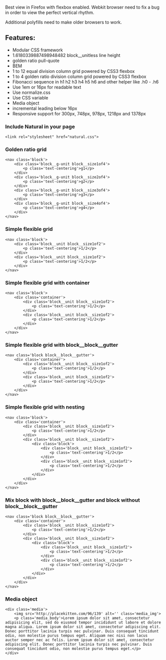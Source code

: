 Best view in Firefox with flexbox enabled. Webkit browser need to fix a bug in order to view the perfect vertical rhythm. 

Additional polyfills need to make older browsers to work.

## Features:

* Modular CSS framework
* 1.6180339887498948482 block__unitless line height
* golden ratio pull-quote 
* BEM
* 1 to 12 equal division column grid powered by CSS3 flexbox
* 1 to 4 golden ratio division column grid powered by CSS3 flexbox
* Fibonacci sequence in h1 h2 h3 h4 h5 h6 and other helper like .h0 - .h6
* Use 1em or 16px for readable text
* Use normalize.css
* Use CSS variable
* Media object
* incremental leading below 16px
* Responsive support for 300px, 748px, 978px, 1218px and 1378px

### Include Natural in your page

	<link rel="stylesheet" href="natural.css">

### Golden ratio grid

	<nav class='block'>
		<div class='block__g-unit block__size1of4'>
			<p class='text-centering'>g1</p>
		</div>
		<div class='block__g-unit block__size2of4'>
			<p class='text-centering'>g2</p>
		</div>
		<div class='block__g-unit block__size3of4'>
			<p class='text-centering'>g3</p>
		</div>
		<div class='block__g-unit block__size4of4'>
			<p class='text-centering'>g4</p>
		</div>
	</nav>	
	
### Simple flexible grid

	<nav class='block'>
		<div class='block__unit block__size1of2'>
			<p class='text-centering'>1/2</p>
		</div>
		<div class='block__unit block__size1of2'>
			<p class='text-centering'>1/2</p>
		</div>
	</nav>

### Simple flexible grid with container

	<nav class='block'>
		<div class='container'>
			<div class='block__unit block__size1of2'>
				<p class='text-centering'>1/2</p>
			</div>
			<div class='block__unit block__size1of2'>
				<p class='text-centering'>1/2</p>
			</div>
		</div>
	</nav>

### Simple flexible grid with block__block__gutter

	<nav class='block block__block__gutter'>
		<div class='container'>
			<div class='block__unit block__size1of2'>
				<p class='text-centering'>1/2</p>
			</div>
			<div class='block__unit block__size1of2'>
				<p class='text-centering'>1/2</p>
			</div>
		</div>
	</nav>

### Simple flexible grid with nesting

	<nav class='block'>
		<div class='container'>
			<div class='block__unit block__size1of2'>
				<p class='text-centering'>1/2</p>
			</div>
			<div class='block__unit block__size1of2'>
				<div class='block'>
					<div class='block__unit block__size1of2'>
						<p class='text-centering'>1/2</p>
					</div>
					<div class='block__unit block__size1of2'>
						<p class='text-centering'>1/2</p>
					</div>
				</div>
			</div>
		</div>
	</nav>

### Mix block with block__block__gutter and block without block__block__gutter

	<nav class='block block__block__gutter'>
		<div class='container'>
			<div class='block__unit block__size1of2'>
				<p class='text-centering'>1/2</p>
			</div>
			<div class='block__unit block__size1of2'>
				<div class='block'>
					<div class='block__unit block__size1of2'>
						<p class='text-centering'>1/2</p>
					</div>
					<div class='block__unit block__size1of2'>
						<p class='text-centering'>1/2</p>
					</div>
				</div>
			</div>
		</div>
	</nav>

### Media object	
	
	<div class='media'>
		<img src='http://placekitten.com/96/139' alt='' class='media_img'>
		<p class='media_body'>Lorem ipsum dolor sit amet, consectetur adipisicing elit, sed do eiusmod tempor incididunt ut labore et dolore magna aliqua. Lorem ipsum dolor sit amet, consectetur adipiscing elit. Donec porttitor lacinia turpis nec pulvinar. Duis consequat tincidunt odio, non molestie purus tempus eget. Aliquam nec nisi non lacus auctor semper nec ac felis. Lorem ipsum dolor sit amet, consectetur adipiscing elit. Donec porttitor lacinia turpis nec pulvinar. Duis consequat tincidunt odio, non molestie purus tempus eget.</p>
	</div>